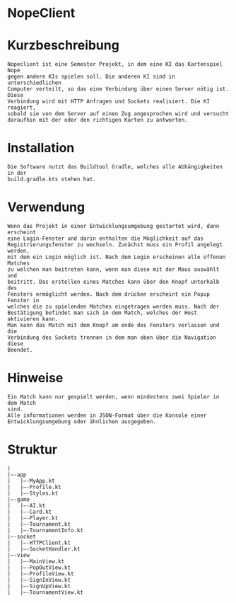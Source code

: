 # NopeClient
 
# Kurzbeschreibung

    Nopeclient ist eine Semester Projekt, in dem eine KI das Kartenspiel Nope
    gegen andere KIs spielen soll. Die anderen KI sind in unterschiedlichen
    Computer verteilt, so das eine Verbindung über einen Server nötig ist. Diese
    Verbindung wird mit HTTP Anfragen und Sockets realisiert. Die KI reagiert,
    sobald sie von dem Server auf einen Zug angesprochen wird und versucht
    daraufhin mit der oder den richtigen Karten zu antworten.

# Installation 

    Die Software nutzt das Buildtool Gradle, welches alle Abhängigkeiten in der
    build.gradle.kts stehen hat. 
    
# Verwendung 

    Wenn das Projekt in einer Entwicklungsumgebung gestartet wird, dann erscheint
    eine Login-Fenster und darin enthalten die Möglichkeit auf das 
    Registrierungsfenster zu wechseln. Zunächst muss ein Profil angelegt werden,
    mit dem ein Login möglich ist. Nach dem Login erscheinen alle offenen Matches 
    zu welchen man beitreten kann, wenn man diese mit der Maus auswählt und 
    beitritt. Das erstellen eines Matches kann über den Knopf unterhalb des 
    Fensters ermöglicht werden. Nach dem drücken erscheint ein Popup Fenster in
    welches die zu spielenden Matches eingetragen werden muss. Nach der
    Bestätigung befindet man sich in dem Match, welches der Host aktivieren kann.
    Man kann das Match mit dem Knopf am ende des Fensters verlassen und die
    Verbindung des Sockets trennen in dem man oben über die Navigation diese 
    Beendet.   

# Hinweise 
    
    Ein Match kann nur gespielt werden, wenn mindestens zwei Spieler in dem Match 
    sind. 
    Alle informationen werden in JSON-Format über die Konsole einer 
    Entwicklungsumgebung oder ähnlichen ausgegeben.  
    
# Struktur
    
    |
    |—-app
    |   |—-MyApp.kt
    |   |—-Profile.kt
    |   |—-Styles.kt
    |—-game
    |   |—-AI.kt
    |   |—-Card.kt
    |   |—-Player.kt
    |   |—-Tournament.kt
    |   |—-TournamentInfo.kt
    |—-socket
    |   |—-HTTPClient.kt
    |   |—-SocketHandler.kt
    |—-view
    |   |—-MainView.kt
    |   |—-PopOutView.kt
    |   |—-ProfileView.kt
    |   |—-SignInView.kt
    |   |—-SignUpView.kt
    |   |—-TournamentView.kt
